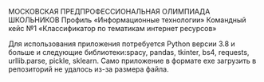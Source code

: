 МОСКОВСКАЯ ПРЕДПРОФЕССИОНАЛЬНАЯ
ОЛИМПИАДА ШКОЛЬНИКОВ
Профиль «Информационные технологии»
Командный кейс №1 «Классификатор по тематикам интернет ресурсов»

Для использования приложения потребуется Python версии 3.8 и больше и следующие библиотеки:spacy, pandas, tkinter, bs4, requests, urllib.parse, pickle, sklearn.
Само приложение в формате exe загрузить в репозиторий не удалось из-за размера файла.
